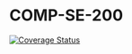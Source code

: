 # COMP-SE-200

[![Coverage Status](https://coveralls.io/repos/github/koskine/COMP-SE-200/badge.svg?branch=main)](https://coveralls.io/github/koskine/COMP-SE-200?branch=main)
